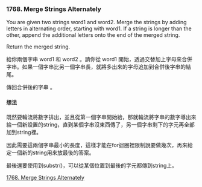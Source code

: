 ### 1768. Merge Strings Alternately

You are given two strings word1 and word2. Merge the strings by adding letters in alternating order, starting with word1. If a string is longer than the other, append the additional letters onto the end of the merged string.

Return the merged string.

給你兩個字串 word1 和 word2 。請你從 word1 開始，透過交替加上字母來合併字串。如果一個字串比另一個字串長，就將多出來的字母追加到合併後字串的結尾。

傳回合併後的字串 。

#### 想法

既然要輪流將數字排出，並且從第一個字串開始給，那就輪流將字串的數字導出來給一個新設置的string，直到某個字串沒東西傳了，另一個字串剩下的字元再全部加到string裡。

因此需要這兩個字串最小的長度，這樣才能在for迴圈裡限制說要做幾次，再來給定一個新的string用來放最後的答案。

最後還要使用到substr()，可以從某個位置到最後的字元都傳到string上。

[1768. Merge Strings Alternately](https://leetcode.com/problems/merge-strings-alternately/description/?envType=study-plan-v2&envId=leetcode-75)
